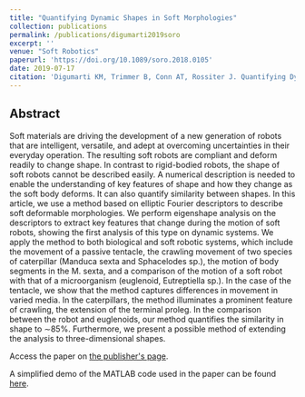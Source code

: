 ```yaml
---
title: "Quantifying Dynamic Shapes in Soft Morphologies"
collection: publications
permalink: /publications/digumarti2019soro
excerpt: ''
venue: "Soft Robotics"
paperurl: 'https://doi.org/10.1089/soro.2018.0105'
date: 2019-07-17
citation: 'Digumarti KM, Trimmer B, Conn AT, Rossiter J. Quantifying Dynamic Shapes in Soft Morphologies. Soft robotics. 2019 Jul 17.'
---
```


## Abstract
Soft materials are driving the development of a new generation of robots that are intelligent, versatile, and adept at overcoming uncertainties in their everyday operation. The resulting soft robots are compliant and deform readily to change shape. In contrast to rigid-bodied robots, the shape of soft robots cannot be described easily. A numerical description is needed to enable the understanding of key features of shape and how they change as the soft body deforms. It can also quantify similarity between shapes. In this article, we use a method based on elliptic Fourier descriptors to describe soft deformable morphologies. We perform eigenshape analysis on the descriptors to extract key features that change during the motion of soft robots, showing the first analysis of this type on dynamic systems. We apply the method to both biological and soft robotic systems, which include the movement of a passive tentacle, the crawling movement of two species of caterpillar (Manduca sexta and Sphacelodes sp.), the motion of body segments in the M. sexta, and a comparison of the motion of a soft robot with that of a microorganism (euglenoid, Eutreptiella sp.). In the case of the tentacle, we show that the method captures differences in movement in varied media. In the caterpillars, the method illuminates a prominent feature of crawling, the extension of the terminal proleg. In the comparison between the robot and euglenoids, our method quantifies the similarity in shape to ∼85%. Furthermore, we present a possible method of extending the analysis to three-dimensional shapes.

Access the paper on [the publisher's page](https://www.liebertpub.com/doi/10.1089/soro.2018.0105).

A simplified demo of the MATLAB code used in the paper can be found [here](https://github.com/KrishnaManaswiD/quantfyingDynamicShapes).